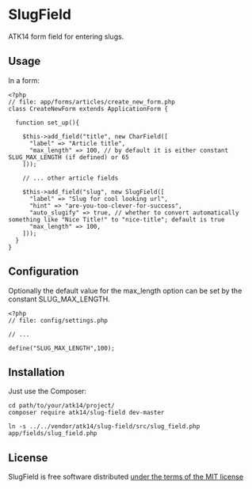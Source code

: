 SlugField
=========

ATK14 form field for entering slugs.

Usage
-----

In a form:

    <?php
    // file: app/forms/articles/create_new_form.php
    class CreateNewForm extends ApplicationForm {

      function set_up(){

        $this->add_field("title", new CharField([
          "label" => "Article title",
          "max_length" => 100, // by default it is either constant SLUG_MAX_LENGTH (if defined) or 65
        ]));

        // ... other article fields

        $this->add_field("slug", new SlugField([
          "label" => "Slug for cool looking url",
          "hint" => "are-you-too-clever-for-success",
          "auto_slugify" => true, // whether to convert automatically something like "Nice Title!" to "nice-title"; default is true
          "max_length" => 100,
        ]));
      }
    }

Configuration
-------------

Optionally the default value for the max_length option can be set by the constant SLUG_MAX_LENGTH.


    <?php
    // file: config/settings.php

    // ...

    define("SLUG_MAX_LENGTH",100);

Installation
------------

Just use the Composer:

    cd path/to/your/atk14/project/
    composer require atk14/slug-field dev-master

    ln -s ../../vendor/atk14/slug-field/src/slug_field.php app/fields/slug_field.php

License
-------

SlugField is free software distributed [under the terms of the MIT license](http://www.opensource.org/licenses/mit-license)

[//]: # ( vim: set ts=2 et: )
